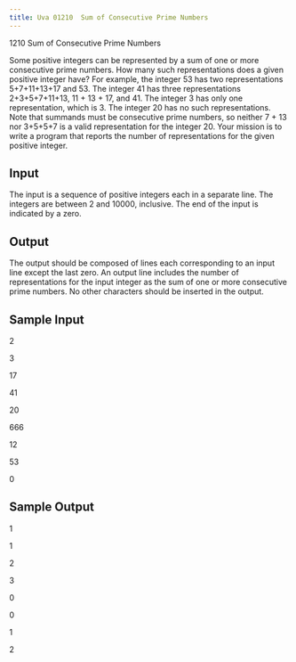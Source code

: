 ```yaml
---
title: Uva 01210  Sum of Consecutive Prime Numbers
---
```


1210 Sum of Consecutive Prime Numbers

Some positive integers can be represented by a sum of one or more consecutive prime numbers. How
many such representations does a given positive integer have? For example, the integer 53 has two
representations 5+7+11+13+17 and 53. The integer 41 has three representations 2+3+5+7+11+13,
11 + 13 + 17, and 41. The integer 3 has only one representation, which is 3. The integer 20 has no
such representations. Note that summands must be consecutive prime numbers, so neither 7 + 13 nor
3+5+5+7 is a valid representation for the integer 20. Your mission is to write a program that reports
the number of representations for the given positive integer.

## Input

The input is a sequence of positive integers each in a separate line. The integers are between 2 and
10000, inclusive. The end of the input is indicated by a zero.

## Output

The output should be composed of lines each corresponding to an input line except the last zero. An
output line includes the number of representations for the input integer as the sum of one or more
consecutive prime numbers. No other characters should be inserted in the output.

## Sample Input
<p></p><p>2</p><p></p><p>3</p><p></p><p>17</p><p></p><p>41</p><p></p><p>20</p><p></p><p>666</p><p></p><p>12</p><p></p><p>53</p><p></p><p>0</p><p></p>

## Sample Output
<p></p><p>1</p><p></p><p>1</p><p></p><p>2</p><p></p><p>3</p><p></p><p>0</p><p></p><p>0</p><p></p><p>1</p><p></p><p>2</p>